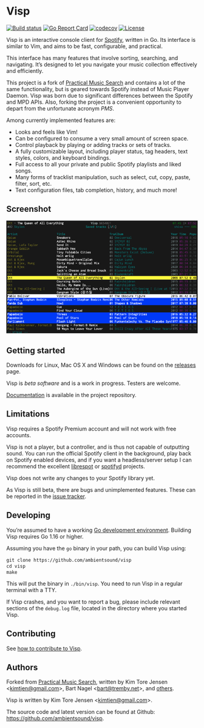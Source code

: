 # Visp

[![Build status](https://github.com/ambientsound/visp/actions/workflows/build.yml/badge.svg)](https://github.com/ambientsound/visp/actions)
[![Go Report Card](https://goreportcard.com/badge/github.com/ambientsound/visp)](https://goreportcard.com/report/github.com/ambientsound/visp)
[![codecov](https://codecov.io/gh/ambientsound/visp/branch/master/graph/badge.svg)](https://codecov.io/gh/ambientsound/visp/branch/master)
[![License](https://img.shields.io/github/license/ambientsound/visp.svg)](LICENSE)

Visp is an interactive console client for [Spotify](https://www.spotify.com), written in Go. Its interface is similar to Vim, and aims to be fast, configurable, and practical.

This interface has many features that involve sorting, searching, and navigating. It’s designed to let you navigate your music collection effectively and efficiently.

This project is a fork of [Practical Music Search](https://github.com/ambientsound/pms) and contains a lot of the same functionality,
but is geared towards Spotify instead of Music Player Daemon. Visp was born due to significant differences between the Spotify and MPD APIs.
Also, forking the project is a convenient opportunity to depart from the unfortunate acronym _PMS_.

Among currently implemented features are:

* Looks and feels like Vim!
* Can be configured to consume a very small amount of screen space.
* Control playback by playing or adding tracks or sets of tracks.
* A fully customizable layout, including player status, tag headers, text styles, colors, and keyboard bindings.
* Full access to all your private and public Spotify playlists and liked songs.
* Many forms of tracklist manipulation, such as select, cut, copy, paste, filter, sort, etc.
* Text configuration files, tab completion, history, and much more!


## Screenshot

![Screenshot of Visp](doc/screenshot.png)


## Getting started

Downloads for Linux, Mac OS X and Windows can be found on the [releases](https://github.com/ambientsound/visp/releases) page.

Visp is _beta software_ and is a work in progress. Testers are welcome.

[Documentation](doc/README.md) is available in the project repository.


## Limitations

Visp requires a Spotify Premium account and will not work with free accounts.

Visp is not a player, but a controller, and is thus not capable of outputting sound.
You can run the official Spotify client in the background, play back on Spotify enabled devices,
and if you want a headless/server setup I can recommend the excellent
[librespot](https://github.com/librespot-org/librespot) or
[spotifyd](https://github.com/Spotifyd/spotifyd) projects.

Visp does not write any changes to your Spotify library yet.

As Visp is still beta, there are bugs and unimplemented features. These can be
reported in the [issue tracker](https://github.com/ambientsound/visp/issues).


## Developing

You’re assumed to have a working [Go development environment](https://golang.org/doc/install). Building Visp requires Go 1.16 or higher.

Assuming you have the `go` binary in your path, you can build Visp using:

```
git clone https://github.com/ambientsound/visp
cd visp
make
```

This will put the binary in `./bin/visp`.
You need to run Visp in a regular terminal with a TTY.

If Visp crashes, and you want to report a bug, please include relevant sections of the `debug.log` file,
located in the directory where you started Visp.


## Contributing

See [how to contribute to Visp](CONTRIBUTING.md).


## Authors

Forked from [Practical Music Search](https://github.com/ambientsound/pms),
written by Kim Tore Jensen <<kimtjen@gmail.com>>, Bart Nagel <<bart@tremby.net>>,
and [others](https://github.com/ambientsound/pms/graphs/contributors).

Visp is written by Kim Tore Jensen <<kimtjen@gmail.com>>.

The source code and latest version can be found at Github:
<https://github.com/ambientsound/visp>.
